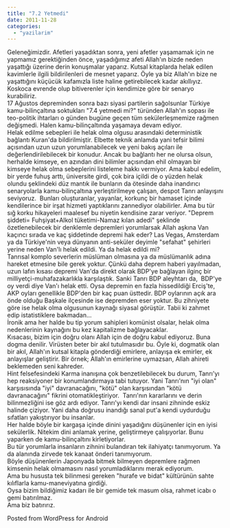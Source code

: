 ```yaml
---
title: "7.2 Yetmedi"
date: 2011-11-28
categories: 
  - "yazilarim"
---
```


Geleneğimizdir. Afetleri yaşadıktan sonra, yeni afetler yaşamamak için ne yapmamız gerektiğinden önce, yaşadığımız afeti Allah'ın bizde neden yaşattığı üzerine derin konuşmalar yaparız. Kutsal kitaplarda helak edilen kavimlerle ilgili bildirilenleri de mesnet yaparız. Öyle ya biz Allah'ın bize ne yaşattığını küçücük kafamızla liste haline getirebilecek kadar akıllıyız. Koskoca evrende olup bitiverenler için kendimize göre bir senaryo kurabiliriz.  
17 Ağustos depreminden sonra bazı siyasi partilerin sağolsunlar Türkiye kamu-bilinçaltına soktukları "7.4 yetmedi mi?" türünden Allah'ın sopası ile teo-politik ihtarları o günden bugüne geçen tüm sekülerleşmemize rağmen değişmedi. Halen kamu-bilinçaltında yaşamaya devam ediyor.  
Helak edilme sebepleri ile helak olma olgusu arasındaki deterministik bağlantı Kuran'da bildirilmiştir. Elbette teknik anlamda yani tefsir bilimi açısından uzun uzun yorumlanabilecek ve yeni bakış açıları ile değerlendirilebilecek bir konudur. Ancak bu bağlantı her ne olursa olsun, herhalde kimseye, en azından dini bilimler açısından ehil olmayan bir kimseye helak olma sebeplerini listeleme hakkı vermiyor. Ama kabul edelim, bir yerde fuhuş arttı, üniversite girdi, çok bira içildi de o yüzden helak olundu şeklindeki düz mantık ile bunların da ötesinde daha inandırıcı senaryolarla kamu-bilinçaltına yerleştirilmeye çalışan, despot Tanrı anlayışını seviyoruz.  Bunları oluşturanlar, yayanlar, korkunç bir hamaset içinde kendilerince bir irşat hizmeti yaptıklarını zannediyor olabilirler. Ama bu tür sığ korku hikayeleri maalesef bu niyetin kendisine zarar veriyor. "Deprem şiddeti= Fuhşiyat+Alkol tüketimi-Namaz kılan adedi" şeklinde özetlenebilecek bir denklemle depremleri yorumlarsak Allah aşkına Van kaçıncı sırada ve kaç şiddetinde depremi hak eder? Las Vegas, Amsterdam ya da Türkiye'nin veya dünyanın anti-seküler deyimle "sefahat" şehirleri yerine neden Van'lı helak edildi. Ya da helak edildi mi?  
Tanrısal komplo severlerin müslüman olmasına ya da müslümanlık adına hareket etmesine bile gerek yoktur. Çünkü daha deprem haberi yayılmadan, uzun lafın kısası depremi Van'da direkt olarak BDP'ye bağlayan ilginç bir milliyetçi-muhafazakarlıkla karşılaştık. Sanki Tanrı BDP aleyhtarı da,  BDP'ye oy verdi diye Van'ı helak etti. Oysa depremin en fazla hissedildiği Erciş'te, AKP oyları genellikle BDP'den bir kaç puan üsttedir. BDP oylarının açık ara önde olduğu Başkale ilçesinde ise depremden eser yoktur. Bu zihniyete göre ise helak olma olgusunun kaynağı siyasal görüştür. Tabii ki zahmet edip istatistiklere bakmadan...  
İronik ama her halde bu tip yorum sahipleri komünist olsalar, helak olma nedenlerinin kaynağını bu kez kapitalizme bağlayacaklar.  
Kısacası, bizim için doğru olanı Allah için de doğru kabul ediyoruz. Buna dogma denilir. Virüsten beter bir akıl tutulmasıdır bu. Öyle ki, dogmatik olan bir akıl, Allah'ın kutsal kitapla gönderdiği emirlere, anlayışa ek emirler, ek anlayışlar geliştirir. Bir örnek; Allah'ın emirlerine uymazsan, Allah ahireti beklemeden seni kahreder.  
Hint felsefesindeki Karma inanışına çok benzetilebilecek bu durum, Tanrı'yı hep reaksiyoner bir konumlandırmaya tabi tutuyor. Yani Tanrı'nın "iyi olan" karşısısında "iyi" davranacağını, "kötü" olan karşısından "kötü davranacağını" fikrini otomatikleştiriyor.  Tanrı'nın kararlarını ve derin bilinmezliğini ise göz ardı ediyor. Tanrı'yı kendi dar insani zihninde eskiz halinde çiziyor. Yani daha doğrusu inandığı sanal put'a kendi uydurduğu sıfatları yakıştırıyor bu insanlar.  
Her halde böyle bir kargaşa içinde dinini yaşadığını düşünenler için en iyisi sekülerlik. Nitekim dini anlamak yerine, geliştirmeye çalışıyorlar. Bunu yaparken de kamu-bilinçaltını kirletiyorlar.  
Bu tür yorumlarla insanların zihnini bulandıran tek ilahiyatçı tanımıyorum. Ya da alanında zirvede tek kanaat önderi tanımıyorum.  
Böyle düşünenlerin Japonyada bitmek bilmeyen depremlere rağmen kimsenin helak olmamasını nasıl yorumladıklarını merak ediyorum.  
Ama bu hususta tek bilinmesi gereken "hurafe ve bidat" kültürünün sahte kılıflarla kamu-maneviyatına girdiği.  
Oysa bizim bildiğimiz kadarı ile bir gemide tek masum olsa, rahmet icabı o gemi batırılmaz.  
Ama biz batırırız.

Posted from WordPress for Android
